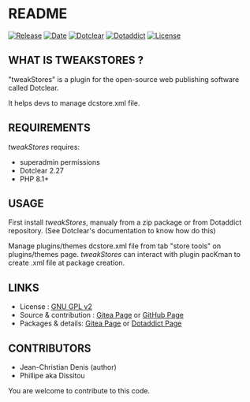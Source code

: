 # README

[![Release](https://img.shields.io/badge/release-1.0-a2cbe9.svg)](https://git.dotclear.watch/JcDenis/tweakStores/releases)
[![Date](https://img.shields.io/badge/date-2023.08.15-c44d58.svg)](https://git.dotclear.watch/JcDenis/tweakStores/releases)
[![Dotclear](https://img.shields.io/badge/dotclear-v2.27-137bbb.svg)](https://fr.dotclear.org/download)
[![Dotaddict](https://img.shields.io/badge/dotaddict-official-9ac123.svg)](https://plugins.dotaddict.org/dc2/details/tweakStores)
[![License](https://img.shields.io/github/license/JcDenis/tweakStores)](https://git.dotclear.watch/JcDenis/tweakStores/blob/master/LICENSE)

## WHAT IS TWEAKSTORES ?

"tweakStores" is a plugin for the open-source 
web publishing software called Dotclear.

It helps devs to manage dcstore.xml file.

## REQUIREMENTS

_tweakStores_ requires: 

* superadmin permissions
* Dotclear 2.27
* PHP 8.1+

## USAGE

First install _tweakStores_, manualy from a zip package or from 
Dotaddict repository. (See Dotclear's documentation to know how do this)

Manage plugins/themes dcstore.xml file from tab "store tools" on plugins/themes page.
_tweakStores_ can interact with plugin pacKman to create .xml file at
package creation.

## LINKS

* License : [GNU GPL v2](https://www.gnu.org/licenses/old-licenses/lgpl-2.0.html)
* Source & contribution : [Gitea Page](https://git.dotclear.watch/JcDenis/tweakStores) or [GitHub Page](https://github.com/JcDenis/tweakStores)
* Packages & details: [Gitea Page](https://git.dotclear.watch/JcDenis/tweakStores/releases) or [Dotaddict Page](https://plugins.dotaddict.org/dc2/details/tweakStores)

## CONTRIBUTORS

* Jean-Christian Denis (author)
* Phillipe aka Dissitou

You are welcome to contribute to this code.
